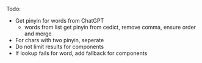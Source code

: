 Todo:
- Get pinyin for words from ChatGPT
  - words from list get pinyin from cedict, remove comma, ensure order and merge
- For chars with two pinyin, seperate
- Do not limit results for components
- If lookup fails for word, add fallback for components
